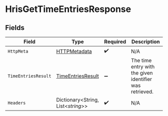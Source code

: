 # HrisGetTimeEntriesResponse


## Fields

| Field                                                             | Type                                                              | Required                                                          | Description                                                       |
| ----------------------------------------------------------------- | ----------------------------------------------------------------- | ----------------------------------------------------------------- | ----------------------------------------------------------------- |
| `HttpMeta`                                                        | [HTTPMetadata](../../Models/Components/HTTPMetadata.md)           | :heavy_check_mark:                                                | N/A                                                               |
| `TimeEntriesResult`                                               | [TimeEntriesResult](../../Models/Components/TimeEntriesResult.md) | :heavy_minus_sign:                                                | The time entry with the given identifier was retrieved.           |
| `Headers`                                                         | Dictionary<String, List<*string*>>                                | :heavy_check_mark:                                                | N/A                                                               |